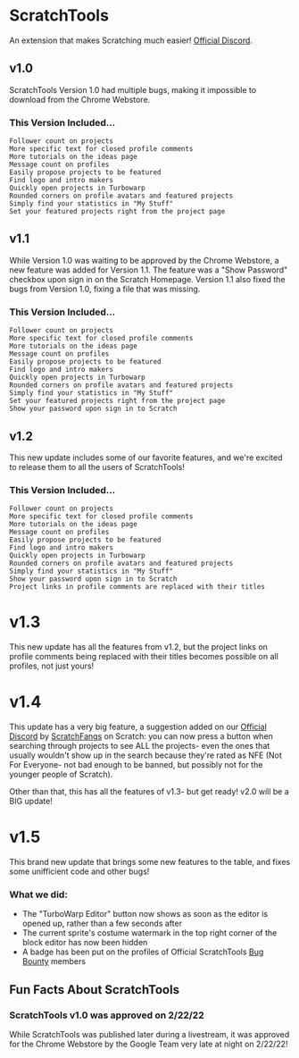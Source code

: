 # ScratchTools
An extension that makes Scratching much easier! [Official Discord](https://discord.gg/5AkUsCbEsy).

## v1.0
ScratchTools Version 1.0 had multiple bugs, making it impossible to download from the Chrome Webstore.

### This Version Included...
```
Follower count on projects
More specific text for closed profile comments
More tutorials on the ideas page
Message count on profiles
Easily propose projects to be featured
Find logo and intro makers
Quickly open projects in Turbowarp
Rounded corners on profile avatars and featured projects
Simply find your statistics in "My Stuff"
Set your featured projects right from the project page
```


## v1.1
While Version 1.0 was waiting to be approved by the Chrome Webstore, a new feature was added for Version 1.1. The feature was a "Show Password" checkbox upon sign in on the Scratch Homepage. Version 1.1 also fixed the bugs from Version 1.0, fixing a file that was missing.

### This Version Included...
```
Follower count on projects
More specific text for closed profile comments
More tutorials on the ideas page
Message count on profiles
Easily propose projects to be featured
Find logo and intro makers
Quickly open projects in Turbowarp
Rounded corners on profile avatars and featured projects
Simply find your statistics in "My Stuff"
Set your featured projects right from the project page
Show your password upon sign in to Scratch
```

## v1.2
This new update includes some of our favorite features, and we're excited to release them to all the users of ScratchTools!

### This Version Included...
```
Follower count on projects
More specific text for closed profile comments
More tutorials on the ideas page
Message count on profiles
Easily propose projects to be featured
Find logo and intro makers
Quickly open projects in Turbowarp
Rounded corners on profile avatars and featured projects
Simply find your statistics in "My Stuff"
Show your password upon sign in to Scratch
Project links in profile comments are replaced with their titles
```

# v1.3
This new update has all the features from v1.2, but the project links on profile comments being replaced with their titles becomes possible on all profiles, not just yours!

# v1.4
This update has a very big feature, a suggestion added on our [Official Discord](https://discord.gg/5AkUsCbEsy) by [ScratchFangs](https://scratch.mit.edu/users/Scratchfangs/) on Scratch: you can now press a button when searching through projects to see ALL the projects- even the ones that usually wouldn't show up in the search because they're rated as NFE (Not For Everyone- not bad enough to be banned, but possibly not for the younger people of Scratch).

Other than that, this has all the features of v1.3- but get ready! v2.0 will be a BIG update!

# v1.5
This brand new update that brings some new features to the table, and fixes some unifficient code and other bugs!

### What we did:
- The "TurboWarp Editor" button now shows as soon as the editor is opened up, rather than a few seconds after
- The current sprite's costume watermark in the top right corner of the block editor has now been hidden
- A badge has been put on the profiles of Official ScratchTools [Bug Bounty](https://discord.gg/5AkUsCbEsy) members

## Fun Facts About ScratchTools
### ScratchTools v1.0 was approved on 2/22/22
While ScratchTools was published later during a livestream, it was approved for the Chrome Webstore by the Google Team very late at night on 2/22/22!
